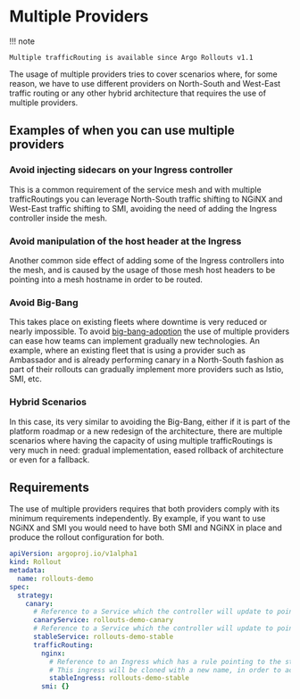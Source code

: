 # Multiple Providers
!!! note

    Multiple trafficRouting is available since Argo Rollouts v1.1

The usage of multiple providers tries to cover scenarios where, for some reason, we have to use
different providers on North-South and West-East traffic routing or any other hybrid architecture that
requires the use of multiple providers.

## Examples of when you can use multiple providers

### Avoid injecting sidecars on your Ingress controller

This is a common requirement of the service mesh and with multiple trafficRoutings you can leverage North-South traffic shifting to NGiNX 
and West-East traffic shifting to SMI, avoiding the need of adding the Ingress controller inside the mesh.

### Avoid manipulation of the host header at the Ingress

Another common side effect of adding some of the Ingress controllers into the mesh, and is caused by the usage of those 
mesh host headers to be pointing into a mesh hostname in order to be routed.

### Avoid Big-Bang

This takes place on existing fleets where downtime is very reduced or nearly impossible.
To avoid [big-bang-adoption](https://en.wikipedia.org/wiki/Big_bang_adoption) the use of multiple providers can ease
how teams can implement gradually new technologies. An example, where an existing fleet that is using a provider
such as Ambassador and is already performing canary in a North-South fashion as part of their rollouts can gradually 
implement more providers such as Istio, SMI, etc.

### Hybrid Scenarios

In this case, its very similar to avoiding the Big-Bang, either if it is part of the platform roadmap or a new redesign
of the architecture, there are multiple scenarios where having the capacity of using multiple trafficRoutings is very 
much in need: gradual implementation, eased rollback of architecture or even for a fallback.

## Requirements

The use of multiple providers requires that both providers comply with its minimum requirements independently.
By example, if you want to use NGiNX and SMI you would need to have both SMI and NGiNX in place and produce the rollout configuration
for both.

```yaml
apiVersion: argoproj.io/v1alpha1
kind: Rollout
metadata:
  name: rollouts-demo
spec:
  strategy:
    canary:
      # Reference to a Service which the controller will update to point to the canary ReplicaSet
      canaryService: rollouts-demo-canary
      # Reference to a Service which the controller will update to point to the stable ReplicaSet
      stableService: rollouts-demo-stable
      trafficRouting:
        nginx:
          # Reference to an Ingress which has a rule pointing to the stable service (e.g. rollouts-demo-stable)
          # This ingress will be cloned with a new name, in order to achieve NGINX traffic splitting.
          stableIngress: rollouts-demo-stable
        smi: {}
```
